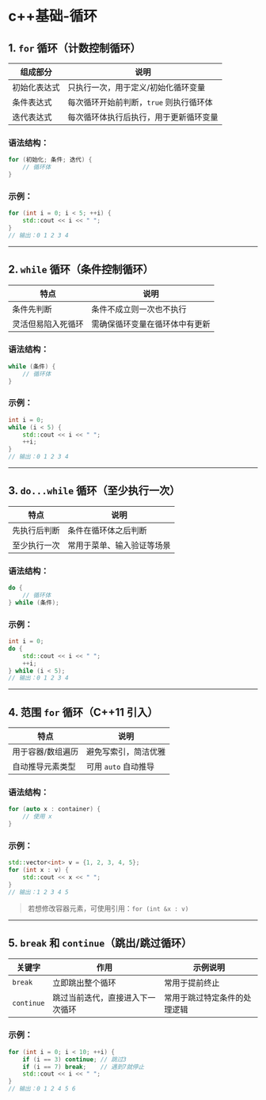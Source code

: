 # c++基础-循环

## 1. `for` 循环（计数控制循环）

| 组成部分             | 说明                                       |
|----------------------|--------------------------------------------|
| 初始化表达式         | 只执行一次，用于定义/初始化循环变量       |
| 条件表达式           | 每次循环开始前判断，`true` 则执行循环体    |
| 迭代表达式           | 每次循环体执行后执行，用于更新循环变量     |

### 语法结构：
```cpp
for (初始化; 条件; 迭代) {
    // 循环体
}
```

### 示例：
```cpp
for (int i = 0; i < 5; ++i) {
    std::cout << i << " ";
}
// 输出：0 1 2 3 4
```

---

## 2. `while` 循环（条件控制循环）

| 特点               | 说明                                     |
|--------------------|------------------------------------------|
| 条件先判断         | 条件不成立则一次也不执行                 |
| 灵活但易陷入死循环 | 需确保循环变量在循环体中有更新           |

### 语法结构：
```cpp
while (条件) {
    // 循环体
}
```

### 示例：
```cpp
int i = 0;
while (i < 5) {
    std::cout << i << " ";
    ++i;
}
// 输出：0 1 2 3 4
```

---

## 3. `do...while` 循环（**至少执行一次**）

| 特点              | 说明                                     |
|-------------------|------------------------------------------|
| 先执行后判断      | 条件在循环体之后判断                     |
| 至少执行一次      | 常用于菜单、输入验证等场景               |

### 语法结构：
```cpp
do {
    // 循环体
} while (条件);
```

### 示例：
```cpp
int i = 0;
do {
    std::cout << i << " ";
    ++i;
} while (i < 5);
// 输出：0 1 2 3 4
```

---

## 4. 范围 `for` 循环（C++11 引入）

| 特点                    | 说明                                         |
|-------------------------|----------------------------------------------|
| 用于容器/数组遍历       | 避免写索引，简洁优雅                         |
| 自动推导元素类型        | 可用 `auto` 自动推导                         |

### 语法结构：
```cpp
for (auto x : container) {
    // 使用 x
}
```

### 示例：
```cpp
std::vector<int> v = {1, 2, 3, 4, 5};
for (int x : v) {
    std::cout << x << " ";
}
// 输出：1 2 3 4 5
```

> 若想修改容器元素，可使用引用：`for (int &x : v)`

---

## 5. `break` 和 `continue`（跳出/跳过循环）

| 关键字     | 作用                               | 示例说明                          |
|------------|------------------------------------|-----------------------------------|
| `break`    | 立即跳出整个循环                   | 常用于提前终止                    |
| `continue` | 跳过当前迭代，直接进入下一次循环   | 常用于跳过特定条件的处理逻辑     |

### 示例：
```cpp
for (int i = 0; i < 10; ++i) {
    if (i == 3) continue; // 跳过3
    if (i == 7) break;    // 遇到7就停止
    std::cout << i << " ";
}
// 输出：0 1 2 4 5 6
```

